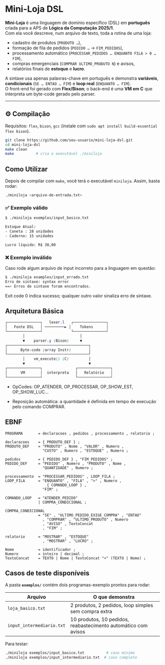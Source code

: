 # Mini-Loja DSL

**Mini-Loja** é uma linguagem de domínio específico (DSL) em **português** criada para a APS de **Lógica da Computação 2025/1**.  
Com ela você descreve, num arquivo de texto, toda a rotina de uma loja:

* cadastro de produtos (`PRODUTO …`),  
* formação de fila de pedidos (`PEDIDO …` → `FIM_PEDIDOS`),  
* processamento automático (`PROCESSAR_PEDIDOS … ENQUANTO FILA > 0 … FIM`),  
* compras emergenciais (`COMPRAR ULTIMO_PRODUTO N`) e avisos,  
* relatórios finais de **estoque** e **lucro**.

A sintaxe usa apenas palavras-chave em português e demonstra **variáveis**, **condicionais** (`SE … ENTAO … FIM`) e **loop real** (`ENQUANTO … FIM`).  
O front-end foi gerado com **Flex/Bison**; o back-end é uma **VM em C** que interpreta um byte-code gerado pelo parser.

---

## ⚙️ Compilação

Requisitos: `flex`, `bison`, `gcc` (instale com `sudo apt install build-essential flex bison`).

```bash
git clone https://github.com/seu-usuario/mini-loja-dsl.git
cd mini-loja-dsl
make clean
make          # cria o executável ./miniloja
```

## Como Utilizar

Depois de compilar com `make`, você terá o executável `miniloja`. Assim, basta rodar:

```bash
./miniloja <arquivo-de-entrada.txt>
```

### ✅ Exemplo válido

```bash
$ ./miniloja exemplos/input_basico.txt

Estoque Atual:
- Caneta : 28 unidades
- Caderno: 15 unidades

Lucro líquido: R$ 38,00
```

### ❌ Exemplo inválido

Caso rode algum arquivo de input incorreto para a linguagem em questão:

```bash
$ ./miniloja examples/input_errado.txt
Erro de sintaxe: syntax error
==> Erros de sintaxe foram encontrados.
```
Exit code 0 indica sucesso; qualquer outro valor sinaliza erro de sintaxe.

## Arquitetura Básica

```scss
┌───────────────┐   lexer.l   ┌───────────────┐
│   Fonte DSL   │ ─────────► │    Tokens      │
└───────────────┘             └───────────────┘
        │                         │
        ▼    parser.y (Bison)     ▼
┌─────────────────────────────────────┐
│      Byte-code (array Instr)        │
└─────────────────────────────────────┘
        │    vm_execute() (C)         │
        ▼                             ▼
┌───────────────┐               ┌───────────────┐
│      VM       │  interpreta   │   Relatório   │
└───────────────┘               └───────────────┘

```

* OpCodes: OP_ATENDER, OP_PROCESSAR, OP_SHOW_EST, OP_SHOW_LUC…

* Reposição automática: a quantidade é definida em tempo de execução pelo comando COMPRAR.

## EBNF 

```ebnf
PROGRAMA       = declaracoes , pedidos , processamento , relatorio ;

declaracoes    = { PRODUTO_DEF } ;
PRODUTO_DEF    = "PRODUTO" , Nome , "VALOR" , Numero ,
                 "CUSTO" , Numero , "ESTOQUE" , Numero ;

pedidos        = { PEDIDO_DEF } , "FIM_PEDIDOS" ;
PEDIDO_DEF     = "PEDIDO" , Numero , "PRODUTO" , Nome ,
                 "QUANTIDADE" , Numero ;

processamento  = "PROCESSAR_PEDIDOS" , LOOP_FILA ;
LOOP_FILA      = "ENQUANTO" , "FILA" , ">" , Numero ,
                   { COMANDO_LOOP } ,
                 "FIM" ;

COMANDO_LOOP   = "ATENDER_PEDIDO"
               | COMPRA_CONDICIONAL ;

COMPRA_CONDICIONAL
               = "SE" , "ULTIMO_PEDIDO_EXIGE_COMPRA" , "ENTAO"
                 , "COMPRAR" , "ULTIMO_PRODUTO" , Numero
                 , "AVISO" , TextoConcat
                 , "FIM" ;

relatorio      = "MOSTRAR" , "ESTOQUE"
                 , "MOSTRAR" , "LUCRO" ;

Nome           = identificador ;
Numero         = inteiro | decimal ;
TextoConcat    = TEXTO | Nome | TextoConcat "+" (TEXTO | Nome) ;
```
## Casos de teste disponíveis

A pasta **`exemplos/`** contém dois programas-exemplo prontos para rodar:

| Arquivo | O que demonstra |
|---------|-----------------|
| `loja_basico.txt` | 2 produtos, 2 pedidos, loop simples sem compra extra | 
| `input_intermediario.txt` | 10 produtos, 10 pedidos, reabastecimento automático com avisos |

Para testar:

```bash
./miniloja exemplos/input_basico.txt          # caso mínimo
./miniloja exemplos/input_intermediario.txt  # caso completo
```